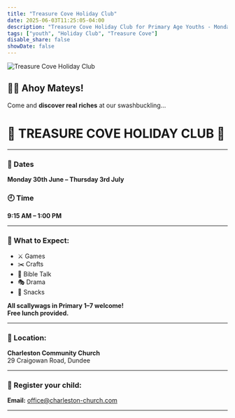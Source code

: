 ```yaml
---
title: "Treasure Cove Holiday Club"
date: 2025-06-03T11:25:05-04:00
description: "Treasure Cove Holiday Club for Primary Age Youths - Monday 30th June – Thursday 3rd July, 2025"
tags: ["youth", "Holiday Club", "Treasure Cove"]
disable_share: false
showDate: false
---
```


![Treasure Cove Holiday Club](/holiday-club-2025/tcholidayclub.jpg)

## 🏴‍☠️ Ahoy Mateys!

Come and **discover real riches** at our swashbuckling...

# 💎 TREASURE COVE HOLIDAY CLUB 💎

---

### 📅 Dates
**Monday 30th June – Thursday 3rd July**  
### 🕘 Time
**9:15 AM – 1:00 PM**

---

### 🎉 What to Expect:
- ⚔️ Games  
- ✂️ Crafts  
- 📖 Bible Talk  
- 🎭 Drama  
- 🍪 Snacks  

**All scallywags in Primary 1–7 welcome!**  
**Free lunch provided.**

---

### 📍 Location:
**Charleston Community Church**  
29 Craigowan Road, Dundee

---

### 📧 Register your child:
**Email:** [office@charleston-church.com](mailto:office@charleston-church.com)

---
